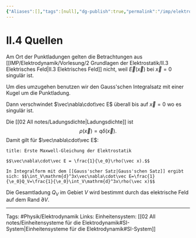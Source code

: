 ```yaml
---
{"Aliases":[],"tags":[null],"dg-publish":true,"permalink":"/imp/elektrodynamik/vorlesung/2-grundlagen-der-elektrostatik/ii-4-quellen/","dgHomeLink":true,"dgPassFrontmatter":true}
---
```


# II.4 Quellen
Am Ort der Punktladungen gelten die Betrachtungen aus [[IMP/Elektrodynamik/Vorlesung/2 Grundlagen der Elektrostatik/II.3 Elektrisches Feld|II.3 Elektrisches Feld]] nicht, weil $\vec E(\vec x)$ bei $\vec x = 0$ singulär ist. 

Um dies umzugehen benutzen wir den Gauss'schen Integralsatz mit einer Kugel um die Punktladung. 

Dann verschwindet $\vec\nabla\cdot\vec E$ überall bis auf $\vec x=0$ wo es singulär ist. 

Die [[02 All notes/Ladungsdichte|Ladungsdichte]] ist $$\rho(\vec x)=q\delta(\vec x).$$
Damit gilt für $\vec\nabla\cdot\vec E$: 
```ad-equation
title: Erste Maxwell-Gleichung der Elektrostatik

$$\vec\nabla\cdot\vec E = \frac{1}{\e_0}\rho(\vec x).$$

In Integralform mit dem [[Gauss'scher Satz|Gauss'schen Satz]] ergibt sich: $$\int_V\mathrm{d}^3x\vec\nabla\cdot\vec E=\frac{1}{\e_0}Q_V=\frac{1}{\e_0}\int_V\mathrm{d}^3x\rho(\vec x)$$

```

Die Gesamtladung $Q_V$ im Gebiet $V$ wird bestimmt durch das elektrische Feld auf dem Rand $\partial V$.

___
Tags: #Physik/Elektrodynamik 
Links: 
Einheitensystem: [[02 All notes/Einheitensysteme für die Elektrodynamik#SI-System|Einheitensysteme für die Elektrodynamik#SI-System]]